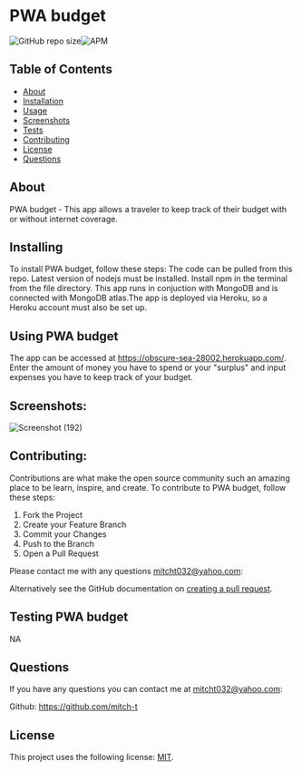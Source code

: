 # PWA budget

<!--- These are examples. See https://shields.io for others or to customize this set of shields. You might want to include dependencies, project status and licence info here --->
![GitHub repo size](https://img.shields.io/github/repo-size/mitch-t/burger)![APM](https://img.shields.io/apm/l/test?style=for-the-badge)

<!-- TABLE OF CONTENTS -->
## Table of Contents

* [About](#about)
* [Installation](#installation)
* [Usage](#usage)
* [Screenshots](#screenshots)
* [Tests](#tests)
* [Contributing](#contributing)
* [License](#license)
* [Questions](#questions) 

## About 
PWA budget - This app allows a traveler to keep track of their budget with or without internet coverage.

## Installing 
To install PWA budget, follow these steps: The code can be pulled from this repo. Latest version of nodejs must be installed. Install npm in the terminal from the file directory. This app runs in conjuction with MongoDB and is connected with MongoDB atlas.The app is deployed via Heroku, so a Heroku account must also be set up.

## Using PWA budget
The app can be accessed at https://obscure-sea-28002.herokuapp.com/. Enter the amount of money you have to spend or your "surplus" and input expenses you have to keep track of your budget.

## Screenshots:
![Screenshot (192)](https://user-images.githubusercontent.com/66184450/102160172-c3903d00-3e39-11eb-8267-35fb4dc14c8f.png)

## Contributing:

Contributions are what make the open source community such an amazing place to be learn, inspire, and create. 
To contribute to PWA budget, follow these steps:
1. Fork the Project
2. Create your Feature Branch 
3. Commit your Changes 
4. Push to the Branch 
5. Open a Pull Request

Please contact me with any questions mitcht032@yahoo.com:


Alternatively see the GitHub documentation on [creating a pull request](https://help.github.com/en/github/collaborating-with-issues-and-pull-requests/creating-a-pull-request).


## Testing PWA budget
NA

## Questions
If you have any questions you can contact me at mitcht032@yahoo.com:

Github: https://github.com/mitch-t

## License
<!--- If you're not sure which open license to use see https://choosealicense.com/--->

This project uses the following license: [MIT](<link>).

